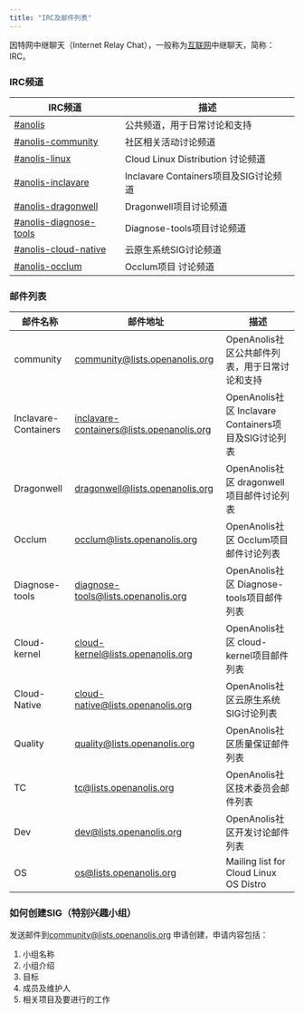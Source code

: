 ```yaml
---
title: "IRC及邮件列表"
---
```


因特网中继聊天（Internet Relay Chat），一般称为[互联网](https://baike.baidu.com/item/互联网)中继聊天，简称：IRC。

### IRC频道

| IRC频道                                                      | 描述                                  |
| ------------------------------------------------------------ | ------------------------------------- |
| [#anolis](https://webchat.freenode.net/#anolis)              | 公共频道，用于日常讨论和支持          |
| [#anolis-community](https://webchat.freenode.net/#anolis-community) | 社区相关活动讨论频道                  |
| [#anolis-linux](https://webchat.freenode.net/#anolis-linux)  | Cloud Linux Distribution 讨论频道     |
| [#anolis-inclavare](https://webchat.freenode.net/#anolis-inclavare) | Inclavare Containers项目及SIG讨论频道 |
| [#anolis-dragonwell](https://webchat.freenode.net/#anolis-dragnowell) | Dragonwell项目讨论频道                |
| [#anolis-diagnose-tools](https://webchat.freenode.net/#anolis-diagnose-tools) | Diagnose-tools项目讨论频道            |
| [#anolis-cloud-native](https://webchat.freenode.net/#anolis-cloud-native) | 云原生系统SIG讨论频道                 |
| [#anolis-occlum](https://webchat.freenode.net/#anolis-occlum) | Occlum项目 讨论频道                   |

### 邮件列表

| 邮件名称             | 邮件地址                                                     | 描述                                                 |
| -------------------- | ------------------------------------------------------------ | ---------------------------------------------------- |
| community            | [community@lists.openanolis.org](mailto:community@lists.openanolis.org) | OpenAnolis社区公共邮件列表，用于日常讨论和支持       |
| Inclavare-Containers | [inclavare-containers@lists.openanolis.org](mailto:inclavare-containers@lists.openanolis.org) | OpenAnolis社区 Inclavare Containers项目及SIG讨论列表 |
| Dragonwell           | [dragonwell@lists.openanolis.org](mailto:dragonwell@lists.openanolis.org) | OpenAnolis社区 dragonwell项目邮件讨论列表            |
| Occlum               | [occlum@lists.openanolis.org](mailto:occlum@lists.openanolis.org) | OpenAnolis社区 Occlum项目邮件讨论列表                |
| Diagnose-tools       | [diagnose-tools@lists.openanolis.org](mailto:diagnose-tools@lists.openanolis.org) | OpenAnolis社区 Diagnose-tools项目邮件列表            |
| Cloud-kernel         | [cloud-kernel@lists.openanolis.org](mailto:cloud-kernel@lists.openanolis.org) | OpenAnolis社区 cloud-kernel项目邮件列表              |
| Cloud-Native         | [cloud-native@lists.openanolis.org](mailto:cloud-native@lists.openanolis.org) | OpenAnolis社区云原生系统SIG讨论列表                  |
| Quality              | [quality@lists.openanolis.org](mailto:quality@lists.openanolis.org) | OpenAnolis社区质量保证邮件列表                       |
| TC                   | [tc@lists.openanolis.org](mailto:tc@lists.openanolis.org)    | OpenAnolis社区技术委员会邮件列表                     |
| Dev                  | [dev@lists.openanolis.org](mailto:dev@lists.openanolis.org)  | OpenAnolis社区开发讨论邮件列表                       |
| OS                   | [os@lists.openanolis.org](mailto:os@lists.openanolis.org)    | Mailing list for  Cloud Linux OS Distro              |





### 如何创建SIG（特别兴趣小组）

发送邮件到[community@lists.openanolis.org](mailto:community@lists.openanolis.org) 申请创建，申请内容包括：

1. 小组名称
2. 小组介绍
3. 目标
4. 成员及维护人
5. 相关项目及要进行的工作

